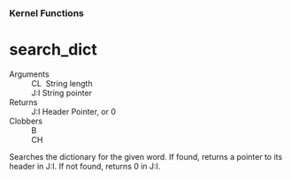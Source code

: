 ### Kernel Functions
# search_dict
<dl>
	<dt>Arguments</dt>
	<dd>CL&nbsp;&nbsp;String length</dd>
	<dd>J:I&nbsp;String pointer</dd>
	<dt>Returns</dt>
	<dd>J:I&nbspHeader Pointer, or 0</dd>
	<dt>Clobbers</dt>
	<dd>B</dd>
	<dd>CH</dd>
</dl>

 Searches the dictionary for the given word. If found, returns a pointer to its header in J:I. If not found,
 returns 0 in J:I.
